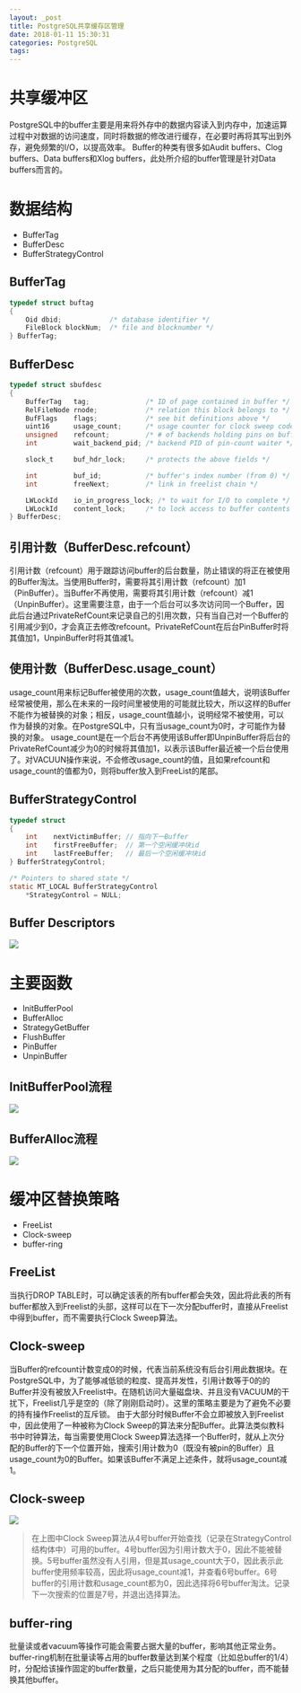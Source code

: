 ```yaml
---
layout: _post
title: PostgreSQL共享缓存区管理
date: 2018-01-11 15:30:31
categories: PostgreSQL
tags:
---
```


# 共享缓冲区
PostgreSQL中的buffer主要是用来将外存中的数据内容读入到内存中，加速运算过程中对数据的访问速度，同时将数据的修改进行缓存，在必要时再将其写出到外存，避免频繁的I/O，以提高效率。
Buffer的种类有很多如Audit buffers、Clog buffers、Data buffers和Xlog buffers，此处所介绍的buffer管理是针对Data buffers而言的。

# 数据结构
- BufferTag
- BufferDesc
- BufferStrategyControl

## BufferTag
```c
typedef struct buftag
{
    Oid dbid;            /* database identifier */
    FileBlock blockNum;  /* file and blocknumber */
} BufferTag;
```

## BufferDesc
```c
typedef struct sbufdesc
{
    BufferTag   tag;              /* ID of page contained in buffer */
    RelFileNode rnode;            /* relation this block belongs to */
    BufFlags    flags;            /* see bit definitions above */
    uint16      usage_count;      /* usage counter for clock sweep code */
    unsigned    refcount;         /* # of backends holding pins on buffer */
    int         wait_backend_pid; /* backend PID of pin-count waiter */

    slock_t     buf_hdr_lock;     /* protects the above fields */

    int         buf_id;           /* buffer's index number (from 0) */
    int         freeNext;         /* link in freelist chain */

    LWLockId    io_in_progress_lock; /* to wait for I/O to complete */
    LWLockId    content_lock;     /* to lock access to buffer contents */
} BufferDesc;
```

## 引用计数（BufferDesc.refcount）
引用计数（refcount）用于跟踪访问buffer的后台数量，防止错误的将正在被使用的Buffer淘汰。当使用Buffer时，需要将其引用计数（refcount）加1（PinBuffer）。当Buffer不再使用，需要将其引用计数（refcount）减1（UnpinBuffer）。这里需要注意，由于一个后台可以多次访问同一个Buffer，因此后台通过PrivateRefCount来记录自己的引用次数，只有当自己对一个Buffer的引用减少到0，才会真正去修改refcount。PrivateRefCount在后台PinBuffer时将其值加1，UnpinBuffer时将其值减1。

## 使用计数（BufferDesc.usage_count）
usage_count用来标记Buffer被使用的次数，usage_count值越大，说明该Buffer经常被使用，那么在未来的一段时间里被使用的可能就比较大，所以这样的Buffer不能作为被替换的对象；相反，usage_count值越小，说明经常不被使用，可以作为替换的对象。在PostgreSQL中，只有当usage_count为0时，才可能作为替换的对象。
usage_count是在一个后台不再使用该Buffer即UnpinBuffer将后台的PrivateRefCount减少为0的时候将其值加1，以表示该Buffer最近被一个后台使用了。对VACUUN操作来说，不会修改usage_count的值，且如果refcount和usage_count的值都为0，则将buffer放入到FreeList的尾部。

## BufferStrategyControl
```c
typedef struct
{
    int    nextVictimBuffer; // 指向下一Buffer
    int    firstFreeBuffer;  // 第一个空闲缓冲块id
    int    lastFreeBuffer;   // 最后一个空闲缓冲块id
} BufferStrategyControl;

/* Pointers to shared state */
static MT_LOCAL BufferStrategyControl
	*StrategyControl = NULL;
```

## Buffer Descriptors
![](/img/BufferDescriptor.png)


# 主要函数
- InitBufferPool
- BufferAlloc
- StrategyGetBuffer
- FlushBuffer
- PinBuffer
- UnpinBuffer

## InitBufferPool流程
![](/img/InitBufferPool.svg)

## BufferAlloc流程
![](/img/BufferAlloc.svg)

# 缓冲区替换策略
- FreeList
- Clock-sweep
- buffer-ring

## FreeList
当执行DROP TABLE时，可以确定该表的所有buffer都会失效，因此将此表的所有buffer都放入到Freelist的头部，这样可以在下一次分配buffer时，直接从Freelist中得到buffer，而不需要执行Clock Sweep算法。

## Clock-sweep
当Buffer的refcount计数变成0的时候，代表当前系统没有后台引用此数据块。在PostgreSQL中，为了能够减低锁的粒度、提高并发性，引用计数等于0的的Buffer并没有被放入Freelist中。在随机访问大量磁盘块、并且没有VACUUM的干扰下，Freelist几乎是空的（除了刚刚启动时）。这里的策略主要是为了避免不必要的持有操作Freelist的互斥锁。
由于大部分时候Buffer不会立即被放入到Freelist中，因此使用了一种被称为Clock Sweep的算法来分配Buffer。此算法类似教科书中时钟算法，每当需要使用Clock Sweep算法选择一个Buffer时，就从上次分配的Buffer的下一个位置开始，搜索引用计数为0（既没有被pin的Buffer）且usage_count为0的Buffer。如果该Buffer不满足上述条件，就将usage_count减1。

## Clock-sweep
![](/img/Clock-sweep.png)
> 在上图中Clock Sweep算法从4号buffer开始查找（记录在StrategyControl结构体中）可用的buffer。4号buffer因为引用计数大于0，因此不能被替换。5号buffer虽然没有人引用，但是其usage_count大于0，因此表示此buffer使用频率较高，因此将usage_count减1，并查看6号buffer。6号buffer的引用计数和usage_count都为0，因此选择将6号buffer淘汰。记录下一次搜索的位置是7号，并退出选择算法。

## buffer-ring
批量读或者vacuum等操作可能会需要占据大量的buffer，影响其他正常业务。buffer-ring机制在批量读等占用的buffer数量达到某个程度（比如总buffer的1/4）时，分配给该操作固定的buffer数量，之后只能使用为其分配的buffer，而不能替换其他buffer。
